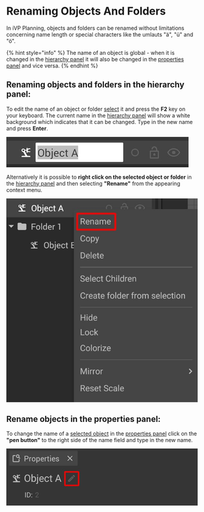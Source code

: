 # Renaming Objects And Folders

In iVP Planning, objects and folders can be renamed without limitations concerning name length or special characters like the umlauts "ä", "ü" and "ö".

{% hint style="info" %}
The name of an object is global - when it is changed in the [hierarchy panel](../user-interface/hierarchy-panel.md) it will also be changed in the [properties panel](../user-interface/the-info-panel.md) and vice versa.
{% endhint %}

## Renaming objects and folders in the hierarchy panel:

To edit the name of an object or folder [select](../machines/selecting-and-moving-objects.md) it and press the **F2** key on your keyboard. The current name in the [hierarchy panel](../user-interface/hierarchy-panel.md) will show a white background which indicates that it can be changed. Type in the new name and press **Enter**.

![](../../../.gitbook/assets/hierarchy_rename_active.jpg)

Alternatively it is possible to **right click on the selected object or folder** in the [hierarchy panel](../user-interface/hierarchy-panel.md) and then selecting **"Rename"** from the appearing context menu.

![](../../../.gitbook/assets/hierarchy_context_rename.jpg)

## Rename objects in the properties panel:

To change the name of a [selected object](../machines/selecting-and-moving-objects.md) in the [properties panel](../user-interface/the-info-panel.md) click on the **"pen button"** to the right side of the name field and type in the new name.

![](../../../.gitbook/assets/Properties_rename.jpg)
